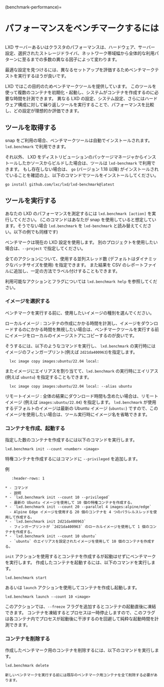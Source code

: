 (benchmark-performance)=
# パフォーマンスをベンチマークするには

```{youtube} https://www.youtube.com/watch?v=z_OKwO5TskA
```

LXD サーバーあるいはクラスタのパフォーマンスは、ハードウェア、サーバー設定、選択されたストレージドライバ、ネットワーク帯域幅から全体的な利用パターンに至るまでの多数の異なる因子によって変わります。

最適な設定を見つけるには、異なるセットアップを評価するためベンチマークテストを実行するほうが良いです。

LXD ではこの目的のためベンチマークツールを提供しています。
このツールを使って複数のコンテナを初期化・起動し、システムがコンテナを作成するのに必要な時間を計測できます。
異なる LXD の設定、システム設定、さらにはハードウェア構成に対して繰り返しツールを実行することで、パフォーマンスを比較し、どの設定が理想的か評価できます。

## ツールを取得する

snap をご利用の場合、ベンチマークツールは自動でインストールされます。
`lxd.benchmark` で利用できます。

それ以外、 LXD をディストリビューションのパッケージマネージャからインストールしたかソースからビルドした場合は、ツールは `lxd-benchmark` で利用できます。
もし存在しない場合は、 `go` (バージョン 1.18 以降) がインストールされていることを確認の上、以下のコマンドでツールをインストールしてください。

    go install github.com/lxc/lxd/lxd-benchmark@latest

## ツールを実行する

あなたの LXD のパフォーマンスを測定するには `lxd.benchmark [action]` を実行してください。
(このコマンドはあなたが snap を使用していると想定しています。そうでない場合 `lxd.benchmark` を `lxd-benchmark` と読み替えてください。以下の例でも同様です)

ベンチマークは現在の LXD 設定を使用します。
別のプロジェクトを使用したい場合は、`--project` で指定してください。

全てのアクションについて、使用する並列スレッド数 (デフォルトはダイナミックなバッチサイズを使用) を指定できます。
また結果を CSV のレポートファイルに追加し、一定の方法でラベル付けすることもできます。

利用可能なアクションとフラグについては `lxd.benchmark help` を参照してください。

### イメージを選択する

ベンチマークを実行する前に、使用したいイメージの種別を選んでください。

ローカルイメージ
: コンテナの作成にかかる時間を計測し、イメージをダウンロードするのにかかる時間を無視したい場合は、ベンチマークツールを実行する前にイメージをローカルのイメージストアにコピーするのが良いです。 

  そうするには、以下のようなコマンドを実行し、 `lxd.benchmark` の実行時にはイメージのフィンガープリント(例えば `2d21da400963`)を指定します。

      lxc image copy images:ubuntu/22.04 local:

  またイメージにエイリアスを割り当てて、`lxd.benchmark` の実行時にエイリアス (例えば `ubuntu`) を指定することもできます。

      lxc image copy images:ubuntu/22.04 local: --alias ubuntu

リモートイメージ
: 全体の結果にダウンロード時間も含めたい場合は、リモートイメージ (例えば `images:ubuntu/22.04`) を指定します。
  `lxd.benchmark` が使用するデフォルトのイメージは最新の Ubuntu イメージ (`ubuntu:`) ですので、このイメージを使用したい場合は、ツール実行時にイメージ名を省略できます。

### コンテナを作成、起動する

指定した数のコンテナを作成するには以下のコマンドを実行します。

    lxd.benchmark init --count <number> <image>

特権コンテナを作成するにはコマンドに `--privileged` を追加します。

例

```{list-table}
   :header-rows: 1

* - コマンド
  - 説明
* - `lxd.benchmark init --count 10 --privileged`
  - 最新の Ubuntu イメージを使用して 10 個の特権コンテナを作成する。
* - `lxd.benchmark init --count 20 --parallel 4 images:alpine/edge`
  - Alpine Edge イメージを使用する 20 個のコンテナを 4 つのパラレルスレッドを使用して作成する。
* - `lxd.benchmark init 2d21da400963`
  - フィンガープリントが `2d21da400963` のローカルイメージを使用して 1 個のコンテナを作成する。
* - `lxd.benchmark init --count 10 ubuntu`
  - `ubuntu` のエイリアスを設定されたイメージを使用して 10 個のコンテナを作成する。

```

`init` アクションを使用するとコンテナを作成するが起動はせずにベンチマークを実行します。
作成したコンテナを起動するには、以下のコマンドを実行します。

    lxd.benchmark start

あるいは `launch` アクションを使用してコンテナを作成し起動します。

    lxd.benchmark launch --count 10 <image>

このアクションでは、`--freeze` フラグを追加するとコンテナの起動直後に凍結できます。
コンテナを凍結するとプロセスは一時停止しますので、このフラグは各コンテナ内でプロセスが起動後に干渉するのを回避して純粋な起動時間を計測できます。

### コンテナを削除する

作成したベンチマーク用のコンテナを削除するには、以下のコマンドを実行します。

    lxd.benchmark delete

```{note}
新しいベンチマークを実行する前には既存のベンチマーク用コンテナを全て削除する必要があります。
```

